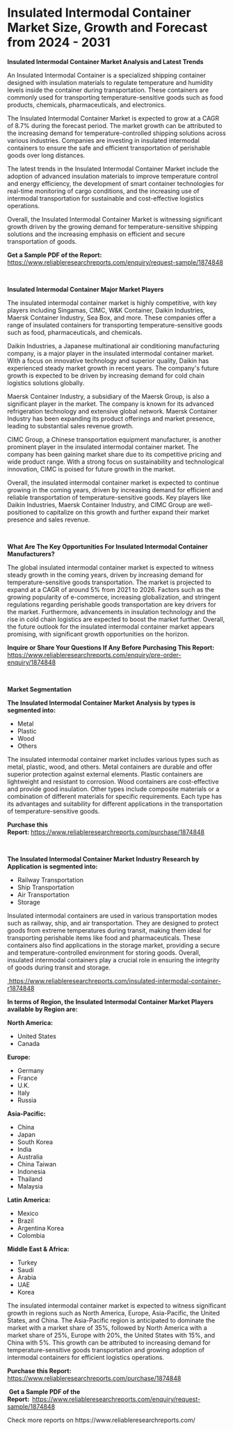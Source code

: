 <p><h1>Insulated Intermodal Container Market Size, Growth and Forecast from 2024 - 2031</h1></p><p><strong>Insulated Intermodal Container Market Analysis and Latest Trends</strong></p>
<p><p>An Insulated Intermodal Container is a specialized shipping container designed with insulation materials to regulate temperature and humidity levels inside the container during transportation. These containers are commonly used for transporting temperature-sensitive goods such as food products, chemicals, pharmaceuticals, and electronics.</p><p>The Insulated Intermodal Container Market is expected to grow at a CAGR of 8.7% during the forecast period. The market growth can be attributed to the increasing demand for temperature-controlled shipping solutions across various industries. Companies are investing in insulated intermodal containers to ensure the safe and efficient transportation of perishable goods over long distances.</p><p>The latest trends in the Insulated Intermodal Container Market include the adoption of advanced insulation materials to improve temperature control and energy efficiency, the development of smart container technologies for real-time monitoring of cargo conditions, and the increasing use of intermodal transportation for sustainable and cost-effective logistics operations.</p><p>Overall, the Insulated Intermodal Container Market is witnessing significant growth driven by the growing demand for temperature-sensitive shipping solutions and the increasing emphasis on efficient and secure transportation of goods.</p></p>
<p><strong>Get a Sample PDF of the Report:&nbsp;</strong> <a href="https://www.reliableresearchreports.com/enquiry/request-sample/1874848">https://www.reliableresearchreports.com/enquiry/request-sample/1874848</a></p>
<p>&nbsp;</p>
<p><strong>Insulated Intermodal Container Major Market Players</strong></p>
<p><p>The insulated intermodal container market is highly competitive, with key players including Singamas, CIMC, W&K Container, Daikin Industries, Maersk Container Industry, Sea Box, and more. These companies offer a range of insulated containers for transporting temperature-sensitive goods such as food, pharmaceuticals, and chemicals.</p><p>Daikin Industries, a Japanese multinational air conditioning manufacturing company, is a major player in the insulated intermodal container market. With a focus on innovative technology and superior quality, Daikin has experienced steady market growth in recent years. The company's future growth is expected to be driven by increasing demand for cold chain logistics solutions globally.</p><p>Maersk Container Industry, a subsidiary of the Maersk Group, is also a significant player in the market. The company is known for its advanced refrigeration technology and extensive global network. Maersk Container Industry has been expanding its product offerings and market presence, leading to substantial sales revenue growth.</p><p>CIMC Group, a Chinese transportation equipment manufacturer, is another prominent player in the insulated intermodal container market. The company has been gaining market share due to its competitive pricing and wide product range. With a strong focus on sustainability and technological innovation, CIMC is poised for future growth in the market.</p><p>Overall, the insulated intermodal container market is expected to continue growing in the coming years, driven by increasing demand for efficient and reliable transportation of temperature-sensitive goods. Key players like Daikin Industries, Maersk Container Industry, and CIMC Group are well-positioned to capitalize on this growth and further expand their market presence and sales revenue.</p></p>
<p>&nbsp;</p>
<p><strong>What Are The Key Opportunities For Insulated Intermodal Container Manufacturers?</strong></p>
<p><p>The global insulated intermodal container market is expected to witness steady growth in the coming years, driven by increasing demand for temperature-sensitive goods transportation. The market is projected to expand at a CAGR of around 5% from 2021 to 2026. Factors such as the growing popularity of e-commerce, increasing globalization, and stringent regulations regarding perishable goods transportation are key drivers for the market. Furthermore, advancements in insulation technology and the rise in cold chain logistics are expected to boost the market further. Overall, the future outlook for the insulated intermodal container market appears promising, with significant growth opportunities on the horizon.</p></p>
<p><strong>Inquire or Share Your Questions If Any Before Purchasing This Report:</strong> <a href="https://www.reliableresearchreports.com/enquiry/pre-order-enquiry/1874848">https://www.reliableresearchreports.com/enquiry/pre-order-enquiry/1874848</a></p>
<p>&nbsp;</p>
<p><strong>Market Segmentation</strong></p>
<p><strong>The Insulated Intermodal Container Market Analysis by types is segmented into:</strong></p>
<p><ul><li>Metal</li><li>Plastic</li><li>Wood</li><li>Others</li></ul></p>
<p><p>The insulated intermodal container market includes various types such as metal, plastic, wood, and others. Metal containers are durable and offer superior protection against external elements. Plastic containers are lightweight and resistant to corrosion. Wood containers are cost-effective and provide good insulation. Other types include composite materials or a combination of different materials for specific requirements. Each type has its advantages and suitability for different applications in the transportation of temperature-sensitive goods.</p></p>
<p><strong>Purchase this Report:&nbsp;</strong><a href="https://www.reliableresearchreports.com/purchase/1874848">https://www.reliableresearchreports.com/purchase/1874848</a></p>
<p>&nbsp;</p>
<p><strong>The Insulated Intermodal Container Market Industry Research by Application is segmented into:</strong></p>
<p><ul><li>Railway Transportation</li><li>Ship Transportation</li><li>Air Transportation</li><li>Storage</li></ul></p>
<p><p>Insulated intermodal containers are used in various transportation modes such as railway, ship, and air transportation. They are designed to protect goods from extreme temperatures during transit, making them ideal for transporting perishable items like food and pharmaceuticals. These containers also find applications in the storage market, providing a secure and temperature-controlled environment for storing goods. Overall, insulated intermodal containers play a crucial role in ensuring the integrity of goods during transit and storage.</p></p>
<p><a href="https://www.reliableresearchreports.com/insulated-intermodal-container-r1874848">&nbsp;https://www.reliableresearchreports.com/insulated-intermodal-container-r1874848</a></p>
<p><strong>In terms of Region, the Insulated Intermodal Container Market Players available by Region are:</strong></p>
<p>
    <p> <strong> North America: </strong>
        <ul>
            <li>United States</li>
            <li>Canada</li>
        </ul>
        </p> 
    <p> <strong> Europe: </strong>
        <ul>
            <li>Germany</li>
            <li>France</li>
            <li>U.K.</li>
            <li>Italy</li>
            <li>Russia</li>
        </ul>
        </p> 
    <p> <strong> Asia-Pacific: </strong>
        <ul>
            <li>China</li>
            <li>Japan</li>
            <li>South Korea</li>
            <li>India</li>
            <li>Australia</li>
            <li>China Taiwan</li>
            <li>Indonesia</li>
            <li>Thailand</li>
            <li>Malaysia</li>
        </ul>
        </p> 
    <p> <strong> Latin America: </strong>
        <ul>
            <li>Mexico</li>
            <li>Brazil</li>
            <li>Argentina Korea</li>
            <li>Colombia</li>
        </ul>
        </p> 
    <p> <strong> Middle East & Africa: </strong>
        <ul>
            <li>Turkey</li>
            <li>Saudi</li>
            <li>Arabia</li>
            <li>UAE</li>
            <li>Korea</li>
        </ul>
    </p>
    </p>
<p><p>The insulated intermodal container market is expected to witness significant growth in regions such as North America, Europe, Asia-Pacific, the United States, and China. The Asia-Pacific region is anticipated to dominate the market with a market share of 35%, followed by North America with a market share of 25%, Europe with 20%, the United States with 15%, and China with 5%. This growth can be attributed to increasing demand for temperature-sensitive goods transportation and growing adoption of intermodal containers for efficient logistics operations.</p></p>
<p><strong>Purchase this Report: </strong><a href="https://www.reliableresearchreports.com/purchase/1874848">https://www.reliableresearchreports.com/purchase/1874848</a></p>
<p>&nbsp;<strong>Get a Sample PDF of the Report:&nbsp;&nbsp;</strong><a href="https://www.reliableresearchreports.com/enquiry/request-sample/1874848">https://www.reliableresearchreports.com/enquiry/request-sample/1874848</a></p>
<p><strong></strong></p>
<p>Check more reports on https://www.reliableresearchreports.com/</p>